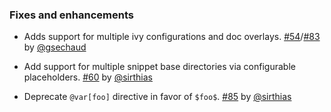 ### Fixes and enhancements

- Adds support for multiple ivy configurations and doc overlays. [#54][]/[#83][] by [@gsechaud][]
- Add support for multiple snippet base directories via configurable placeholders. [#60][] by [@sirthias][]
- Deprecate `@var[foo]` directive in favor of `$foo$`. [#85][] by [@sirthias][]

  [#54]: https://github.com/lightbend/paradox/issues/54
  [#83]: https://github.com/lightbend/paradox/pull/83
  [#60]: https://github.com/lightbend/paradox/pull/60
  [#85]: https://github.com/lightbend/paradox/pull/85

  [@gsechaud]: https://github.com/gsechaud
  [@sirthias]: https://github.com/sirthias
